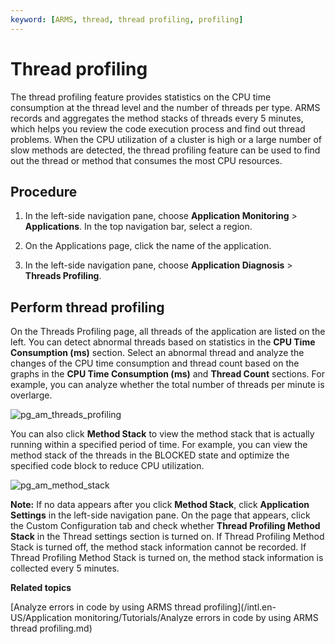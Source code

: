 ```yaml
---
keyword: [ARMS, thread, thread profiling, profiling]
---
```


# Thread profiling

The thread profiling feature provides statistics on the CPU time consumption at the thread level and the number of threads per type. ARMS records and aggregates the method stacks of threads every 5 minutes, which helps you review the code execution process and find out thread problems. When the CPU utilization of a cluster is high or a large number of slow methods are detected, the thread profiling feature can be used to find out the thread or method that consumes the most CPU resources.

## Procedure

1.  In the left-side navigation pane, choose **Application Monitoring** \> **Applications**. In the top navigation bar, select a region.

2.  On the Applications page, click the name of the application.

3.  In the left-side navigation pane, choose **Application Diagnosis** \> **Threads Profiling**.


## Perform thread profiling

On the Threads Profiling page, all threads of the application are listed on the left. You can detect abnormal threads based on statistics in the **CPU Time Consumption \(ms\)** section. Select an abnormal thread and analyze the changes of the CPU time consumption and thread count based on the graphs in the **CPU Time Consumption \(ms\)** and **Thread Count** sections. For example, you can analyze whether the total number of threads per minute is overlarge.

![pg_am_threads_profiling](https://static-aliyun-doc.oss-accelerate.aliyuncs.com/assets/img/en-US/5289262851/p82887.png)

You can also click **Method Stack** to view the method stack that is actually running within a specified period of time. For example, you can view the method stack of the threads in the BLOCKED state and optimize the specified code block to reduce CPU utilization.

![pg_am_method_stack](https://static-aliyun-doc.oss-accelerate.aliyuncs.com/assets/img/en-US/5289262851/p84725.png)

**Note:** If no data appears after you click **Method Stack**, click **Application Settings** in the left-side navigation pane. On the page that appears, click the Custom Configuration tab and check whether **Thread Profiling Method Stack** in the Thread settings section is turned on. If Thread Profiling Method Stack is turned off, the method stack information cannot be recorded. If Thread Profiling Method Stack is turned on, the method stack information is collected every 5 minutes.

**Related topics**  


[Analyze errors in code by using ARMS thread profiling](/intl.en-US/Application monitoring/Tutorials/Analyze errors in code by using ARMS thread profiling.md)

